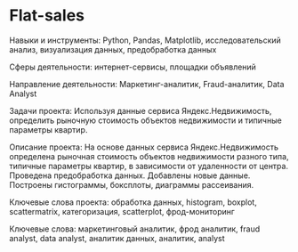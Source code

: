 # Flat-sales
Навыки и инструменты: Python, Pandas, Matplotlib, исследовательский анализ, визуализация данных, предобработка данных

Сферы деятельности: интернет-сервисы, площадки объявлений

Направление деятельности: Маркетинг-аналитик, Fraud-аналитик, Data Analyst

Задачи проекта: Используя данные сервиса Яндекс.Недвижимость, определить рыночную стоимость объектов недвижимости и типичные параметры квартир.

Описание проекта: На основе данных сервиса Яндекс.Недвижимость определена рыночная стоимость объектов недвижимости разного типа, типичные параметры квартир, в зависимости от удаленности от центра. Проведена предобработка данных. Добавлены новые данные. Построены гистограммы, боксплоты, диаграммы рассеивания.

Ключевые слова проекта: обработка данных, histogram, boxplot, scattermatrix, категоризация, scatterplot,  фрод-мониторинг

Ключевые слова: маркетинговый аналитик, фрод аналитик, fraud analyst, data analyst, аналитик данных, аналитик, analyst
